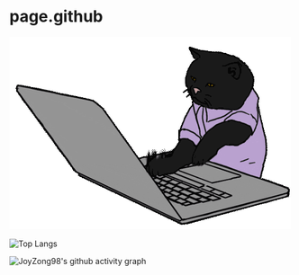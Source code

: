 # page.github

<!-- ![Joy's GitHub stats](https://github-readme-stats.vercel.app/api?username=JoyZong98&show_icons=true) -->

![coding cat](https://github.com/dongyuanwai/readme-become-better/raw/main/images/catcoding.gif )

![Top Langs](https://github-readme-stats.vercel.app/api/top-langs/?username=JoyZong98&layout=compact)

![JoyZong98's github activity graph](https://activity-graph.herokuapp.com/graph?username=JoyZong98&theme=dracula)
